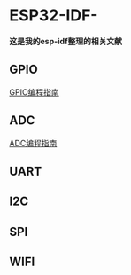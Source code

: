 # ESP32-IDF-

**这是我的esp-idf整理的相关文献**


## GPIO

[GPIO编程指南](/GPIO/GPIO.md)

## ADC

[ADC编程指南](/ADC/ADC.md)

## UART

## I2C

## SPI

## WIFI
